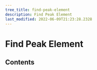 ```yaml
---
tree_title: find-peak-element
description: Find Peak Element
last_modified: 2022-06-09T21:23:28.2328
---
```


# Find Peak Element

## Contents
